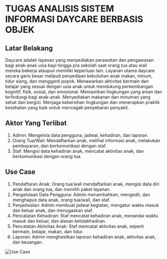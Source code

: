 # TUGAS ANALISIS SISTEM INFORMASI DAYCARE BERBASIS OBJEK 

## Latar Belakang
Daycare adalah layanan yang menyediakan perawatan dan pengawasan bagi anak-anak usia bayi hingga pra sekolah saat orang tua atau wali mereka bekerja ataupun memiliki keperluan lain.  Layanan utama daycare secara garis besar meliputi penyediaan kebutuhan anak makan, minum,  tidur siang, dan mengganti popok. Menawarkan aktivitas bermain dan belajar yang sesuai dengan  usia anak untuk mendukung perkembangan kognitif, fisik, sosial, dan emosional. Memastikan  lingkungan yang aman dan terlindungi bagi anak-anak. Menyediakan makanan dan minuman yang  sehat dan bergizi. Menjaga kebersihan lingkungan dan menerapkan praktik kesehatan yang baik  untuk mencegah penyebaran penyakit. 

## Aktor Yang Terlibat
1. Admin: Mengelola data pengguna, jadwal, kehadiran, dan laporan.
2. Orang Tua/Wali: Mendaftarkan anak, melihat informasi anak, melakukan pembayaran, dan berkomunikasi dengan staf.
3. Staf: Mengisi data kehadiran anak, mencatat aktivitas anak, dan berkomunikasi dengan orang tua.

## Use Case
1. Pendaftaran Anak: Orang tua/wali mendaftarkan anak, mengisi data diri anak dan orang tua, dan memilih paket layanan.
2. Pengelolaan Data Pengguna: Admin menambahkan, mengedit, dan menghapus data anak, orang tua/wali, dan staf.
3. Penjadwalan: Admin membuat jadwal kegiatan, mengatur waktu masuk dan keluar anak, dan menugaskan staf.
4. Pencatatan Kehadiran: Staf mencatat kehadiran anak, menandai waktu masuk dan keluar, dan alasan ketidakhadiran.
5. Pencatatan Aktivitas Anak: Staf mencatat aktivitas anak, seperti bermain, belajar, makan, dan tidur.
6. Laporan: Admin menghasilkan laporan kehadiran anak, aktivitas anak, dan keuangan.

![Use Case](https://github.com/NurAdamMahfudh/APBO-Analisis-Sistem/assets/167945633/612ece98-5158-488e-a544-700393865356)

